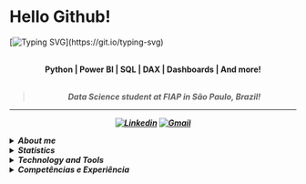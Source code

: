 # Hello Github!

[![Typing SVG](https://readme-typing-svg.demolab.com?font=Fira+Code&weight=600&size=21&pause=1000&color=F729D7&center=true&multiline=true&width=436&lines=My+name+is+Isabella+Heder!)](https://git.io/typing-svg)


<br>
<div align="center">
<b><str>Python | Power BI | SQL | DAX | Dashboards | And more! </str>
<br>
<br>

<blockquote>
    <p><i>
       Data Science student at FIAP in São Paulo, Brazil!
</blockquote>
</div>

---

<div align="center">

[![Linkedin](https://img.shields.io/badge/LinkedIn-lavender?logo=linkedin&logoColor=0077B5)](www.linkedin.com/in/isabella-heder-b7b022296)
[![Gmail](https://img.shields.io/badge/Gmail-lavender?logo=gmail)](mailto:isabella.f.heder@gmail.com)

</div>

<p>

<details closed>
<summary><strong>About me</strong></summary>

---

<!-- <div align="right" style="margin:auto">
        <img height="230em" src="https://github-readme-stats.vercel.app/api/top-langs/?username=aylmerbolzan&theme=dracula&custom_title=Linguagens%20que%20mais%20utilizo:"
       alt="Most used languages" align="right">
    </a>
</div> -->

Hi! My name is [**Isabella Heder**](www.linkedin.com/in/isabella-heder-b7b022296). I am a Data Science student at FIAP with a strong interest in technology.

During my studies, I have gained practical experience with essential tools such as Python, Power BI, Microsoft Office, SQL, Docker and many others. 

I am a very dedicated person and I am always looking for experiences to learn and evolve professionally. My profile is characterized by responsibility, excellent communication and group work skills.

Currently, my goal is to get my first internship at a renowned company that makes use of data technology, where I can put my knowledge into practice and continue to evolve professionally.

Here you can find some of my projects! Hope you enjoy :)

</details>

<details closed>

<summary><strong>Statistics</strong></summary>
<div align="center">
<br>
<div style="display: flex; align-items: flex-start; gap: 10px; justify-content: center;">
  <img src="https://github-stats-alpha.vercel.app/api?username=isabellaheder&cc=2A2E36&tc=78d6f6&ic=fe6e95&bc=fff" alt="Profile" width="52%">
</div>
<br>
<div style="display: flex; align-items: flex-start; gap: 10px; justify-content: center;">
  <img src="https://github-readme-streak-stats.herokuapp.com/?user=isabellaheder&theme=dracula&locale=pt_BR&fire=79DAFA&currStreakNum=fff&sideLabels=79DAFA" alt="Streaks" width="49%">
  <img src="https://github-readme-stats.vercel.app/api?username=isabellaheder&show_icons=true&theme=dracula&custom_title=Status%20on%20GitHub:" alt="Github Stats" width="46%">
</div>
<br>
<div style="display: flex; align-items: flex-start; gap: 10px; justify-content: center;">
  <img src="http://github-profile-summary-cards.vercel.app/api/cards/most-commit-language?username=isabellaheder&theme=dracula" alt="Top Language by Commit" width="40%">
  <img src="http://github-profile-summary-cards.vercel.app/api/cards/repos-per-language?username=isabellaheder&theme=dracula" alt="Top Language by Repo" width="40%">
</div>
<br>
<div style="display: flex; align-items: flex-start; gap: 10px; justify-content: center;">
  <img src="https://github-readme-activity-graph.vercel.app/graph?username=isabellaheder&bg_color=red&color=bd93f9&line=78d6f6&point=fff&area=true&custom_title=Gr%C3%A1fico%20de%20Contribui%C3%A7%C3%B5es%20Mensais:&hide_border=true" alt="Top Contribuition Graph" width="95%">
</div>
<br>
<div style="display: flex; align-items: flex-start; gap: 10px; justify-content: center;">
  <img src="http://github-profile-summary-cards.vercel.app/api/cards/profile-details?username=isabellaheder&theme=dracula" alt="Details" width="60%">
  <img src="http://github-profile-summary-cards.vercel.app/api/cards/productive-time?username=isabellaheder&theme=dracula&utcOffset=-3" alt="Commits" width="29%">
</div>
<br>
<div style="display: flex; align-items: flex-start; gap: 10px; justify-content: center;">
  <img src="https://github-profile-trophy.vercel.app/?username=isabellaheder&theme=dracula&margin-w=5&margin-h=5&column=-1" alt="Trophy" width="90%">
</div>
</a>
<br>
</div>
</details>

<details closed>
<summary><strong>Technology and Tools</strong></summary>

#### • Languages, Frameworks and Libraries I've had contact
<h3>• Skills:</h3>
<div style="display: flex; gap: 20px; align-items: center; flex-wrap: wrap;">

  <!-- Python -->
  <div style="display: flex; align-items: center; gap: 8px;">
    <img src="https://www.citypng.com/public/uploads/small/2060809444hd-python-logo-symbol-transparent-png.png" alt="Python" width="30" height="30"/>
    <span>Python</span>
  </div>

  <!-- SQL -->
  <div style="display: flex; align-items: center; gap: 8px;">
    <img src="https://seeklogo.com/images/S/sql-logo-AC1C1E30B5-seeklogo.com.png" alt="SQL" width="30" height="30"/>
    <span>SQL</span>
  </div>

  <!-- Docker -->
  <div style="display: flex; align-items: center; gap: 8px;">
    <img src="https://www.docker.com/wp-content/uploads/2022/03/Moby-logo.png" alt="Docker" width="30" height="30"/>
    <span>Docker</span>
  </div>

  <!-- MongoDB -->
  <div style="display: flex; align-items: center; gap: 8px;">
    <img src="https://www.mongodb.com/assets/images/global/leaf.png" alt="MongoDB" width="30" height="30"/>
    <span>MongoDB</span>
  </div>

  <!-- HBase -->
  <div style="display: flex; align-items: center; gap: 8px;">
    <img src="https://upload.wikimedia.org/wikipedia/commons/thumb/0/0e/Apache_HBase_Logo.svg/512px-Apache_HBase_Logo.svg.png" alt="HBase" width="30" height="30"/>
    <span>HBase</span>
  </div>

  <!-- Power BI -->
  <div style="display: flex; align-items: center; gap: 8px;">
    <img src="https://upload.wikimedia.org/wikipedia/commons/c/cf/New_Power_BI_Logo.svg" alt="Power BI" width="30" height="30"/>
    <span>Power BI</span>
  </div>

</div>

</details>

<details closed>
<summary><strong>Competências e Experiência</strong></summary>
